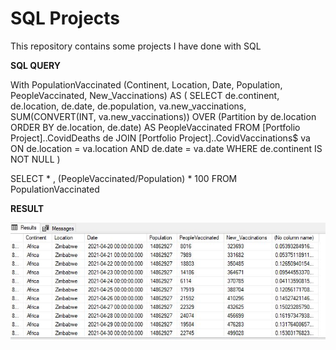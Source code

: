 # SQL Projects
This repository contains some projects I have done with SQL

**SQL QUERY** 


With PopulationVaccinated (Continent, Location, Date, Population, PeopleVaccinated, New_Vaccinations)
AS 
(
SELECT de.continent, de.location, de.date, de.population,  va.new_vaccinations,  
SUM(CONVERT(INT, va.new_vaccinations)) OVER (Partition by de.location ORDER BY de.location, de.date) AS  PeopleVaccinated
FROM [Portfolio Project]..CovidDeaths de
JOIN [Portfolio Project]..CovidVaccinations$ va
    ON de.location = va.location
	AND de.date = va.date
WHERE de.continent IS NOT NULL
)

SELECT * , (PeopleVaccinated/Population) * 100
FROM PopulationVaccinated

**RESULT**


![alt text](https://github.com/distinctkemi/SQL-Projects/blob/main/CTE%20Result.JPG)
